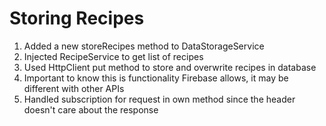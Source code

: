 # Storing Recipes
01. Added a new storeRecipes method to DataStorageService
02. Injected RecipeService to get list of recipes
03. Used HttpClient put method to store and overwrite recipes in database
04. Important to know this is functionality Firebase allows, it may be different with other APIs
05. Handled subscription for request in own method since the header doesn't care about the response